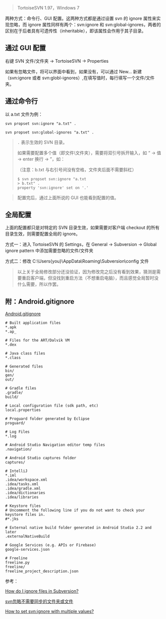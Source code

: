 > TortoiseSVN 1.97，Windows 7

两种方式：命令行、GUI 配置。这两种方式都是通过设置 svn 的 ignore 属性来实现忽略，而 ignore 属性同样有两个：svn:ignore 和 svn:global-ignores，两者的区别在于后者具有可遗传性（inheritable），即该属性会作用于其子目录。

## 通过 GUI 配置

右键 SVN 文件/文件夹 -> TortoiseSVN -> Properties     

如果有忽略文件，将可以界面中看到，如果没有，可以通过 New... 新建（svn:ignore 或者 svn:globl-ignores）,在填写值时，每行填写一个文件/文件夹。



## 通过命令行

以 a.txt 文件为例：

`svn propset svn:ignore "a.txt" .`

`svn propset svn:global-ignores "a.txt" .`

> `.` 表示生效的 SVN 目录。
>
> 如果需要配置多个值（即文件\文件夹），需要将双引号拆开输入，如 “ -> 值 -> enter 换行 -> ”，如：
>
> （注意：b.txt 与右引号间没有空格，文件夹后面不需要斜杠）
>
> ```
> $ svn propset svn:ignore "a.txt
> > b.txt" .
> property 'svn:ignore' set on '.'
> ```

> 配置完后，通过上面所说的 GUI 也能看到配置的值。	



## 全局配置

上面的配置都只是对特定的 SVN 目录生效，如果需要对客户端 checkout 的所有目录生效，则需要配置全局的 ignore。

方式一：进入 TortoiseSVN 的 Settings，在 General -> Subversion -> Global ignore pattern 中添加需要忽略的文件/文件夹

方式二：修改 C:\Users\{you}\AppData\Roaming\Subversion\config 文件

> 以上关于全局修改部分还没验证，因为修改完之后没有看到效果，猜测是需要重启客户端，但没找到重启方法（不想重启电脑），而且感觉全局暂时没什么需要，所以作罢。



## 附：Android.gitignore

[Android.gitignore](https://github.com/github/gitignore/blob/master/Android.gitignore)

```
# Built application files
*.apk
*.ap_

# Files for the ART/Dalvik VM
*.dex

# Java class files
*.class

# Generated files
bin/
gen/
out/

# Gradle files
.gradle/
build/

# Local configuration file (sdk path, etc)
local.properties

# Proguard folder generated by Eclipse
proguard/

# Log Files
*.log

# Android Studio Navigation editor temp files
.navigation/

# Android Studio captures folder
captures/

# IntelliJ
*.iml
.idea/workspace.xml
.idea/tasks.xml
.idea/gradle.xml
.idea/dictionaries
.idea/libraries

# Keystore files
# Uncomment the following line if you do not want to check your keystore files in.
#*.jks

# External native build folder generated in Android Studio 2.2 and later
.externalNativeBuild

# Google Services (e.g. APIs or Firebase)
google-services.json

# Freeline
freeline.py
freeline/
freeline_project_description.json
```



参考：    

[How do I ignore files in Subversion?](https://stackoverflow.com/questions/86049/how-do-i-ignore-files-in-subversion)

[svn忽略不需要同步的文件夹或文件](http://www.cnblogs.com/zsx-blog/p/6549222.html)

[How to set svn:ignore with multiple values?](https://stackoverflow.com/questions/6369242/how-to-set-svnignore-with-multiple-values)